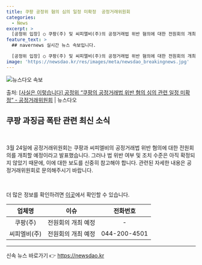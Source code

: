 ```yaml
---
title: 쿠팡 공정위 혐의 심의 일정 미확정  공정거래위원회
categories:
  - News
excerpt: >
  [공정위 입장] ○ 쿠팡(주) 및 씨피엘비(주)의 공정거래법 위반 혐의에 대한 전원회의 개최 일정, 법 위반…
feature_text: >
  ## navernews 실시간 뉴스 속보입니다.

  [공정위 입장] ○ 쿠팡(주) 및 씨피엘비(주)의 공정거래법 위반 혐의에 대한 전원회의 개최 일정, 법 위반…
image: 'https://newsdao.kr/res/images/meta/newsdao_breakingnews.jpg'
---
```


![뉴스다오 속보](https://newsdao.kr/res/images/meta/newsdao_breakingnews.jpg)

<p>출처: <a href="https://newsdao.kr/3429" rel="dofollow">[사실은 이렇습니다] 공정위 “쿠팡의 공정거래법 위반 혐의 심의 관련 일정 미확정” - 공정거래위원회</a> | 뉴스다오</p>

<h2 data-ke-size="size26">쿠팡 과징금 폭탄 관련 최신 소식</h2>
<p data-ke-size="size16">&nbsp;</p>
<p data-ke-size="size16">3월 24일에 공정거래위원회는 쿠팡과 씨피엘비의 공정거래법 위반 혐의에 대한 전원회의를 개최할 예정이라고 발표했습니다. 그러나 법 위반 여부 및 조치 수준은 아직 확정되지 않았기 때문에, 이에 대한 보도를 신중히 참고해야 합니다. 관련된 자세한 내용은 공정거래위원회로 문의해주시기 바랍니다.</p>
<p data-ke-size="size16">&nbsp;</p>
<p data-ke-size="size16">더 많은 정보를 확인하려면 <a href="https://newsdao.kr/3429">이곳</a>에서 확인할 수 있습니다.</p>
<table>
<thead>
<tr>
<th style="text-align: center;">업체명</th>
<th style="text-align: center;">이슈</th>
<th style="text-align: center;">전화번호</th>
</tr>
</thead>
<tbody>
<tr>
<td style="text-align: center;">쿠팡(주)</td>
<td style="text-align: center;">전원회의 개최 예정</td>
<td style="text-align: center;">-</td>
</tr>
<tr>
<td style="text-align: center;">씨피엘비(주)</td>
<td style="text-align: center;">전원회의 개최 예정</td>
<td style="text-align: center;">044-200-4501</td>
</tr>
</tbody>
</table>
<hr> 

신속 뉴스 바로가기 👉 <a href="https://newsdao.kr" rel="dofollow">https://newsdao.kr</a>


